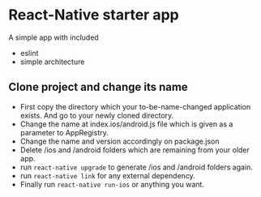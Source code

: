 # React-Native starter app

A simple app with included
- eslint
- simple architecture

## Clone project and change its name

- First copy the directory which your to-be-name-changed application exists. And go to your newly cloned directory.
- Change the name at index.ios/android.js file which is given as a parameter to AppRegistry.
- Change the name and version accordingly on package.json
- Delete /ios and /android folders which are remaining from your older app.
- run `react-native upgrade` to generate /ios and /android folders again.
- run `react-native link` for any external dependency.
- Finally run `react-native run-ios` or anything you want.
